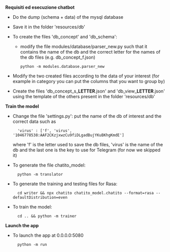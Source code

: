 **Requisiti ed esecuzione chatbot**

- Do the dump (schema + data) of the mysql database
- Save it in the folder 'resources/db'
- To create the files 'db_concept' and 'db_schema':
  - modify the file modules/database/parser_new.py such that it contains the name of the db and the correct letter for the names of the db files (e.g. db_concept_f.json)
        
        python -m modules.database.parser_new
        
- Modify the two created files according to the data of your interest (for example in category you can put the columns that you want to group by)
        
- Create the files 'db_concept_s_**LETTER**.json' and 'db_view_**LETTER**.json' using the template of the others present in the folder 'resources/db'

**Train the model**
- Change the file 'settings.py': put the name of the db of interest and the correct data such as 
        
        'virus' : ['f', 'virus', '1046778538:AAF2CKzjxwzCu9fiDLgadBujYKuBKhgKmdE']
 
  where 'f' is the letter used to save the db files, 'virus' is the name of the db and the last one is the key to use for Telegram (for now we skipped it)

- To generate the file chatito_model:
        
        python -m translator
  
- To generate the training and testing files for Rasa:
        
        cd writer && npx chatito chatito_model.chatito --format=rasa --defaultDistribution=even
  
- To train the model:
        
        cd .. && python -m trainer

**Launch the app**
- To launch the app at 0.0.0.0:5080
        
        python -m run
        
        